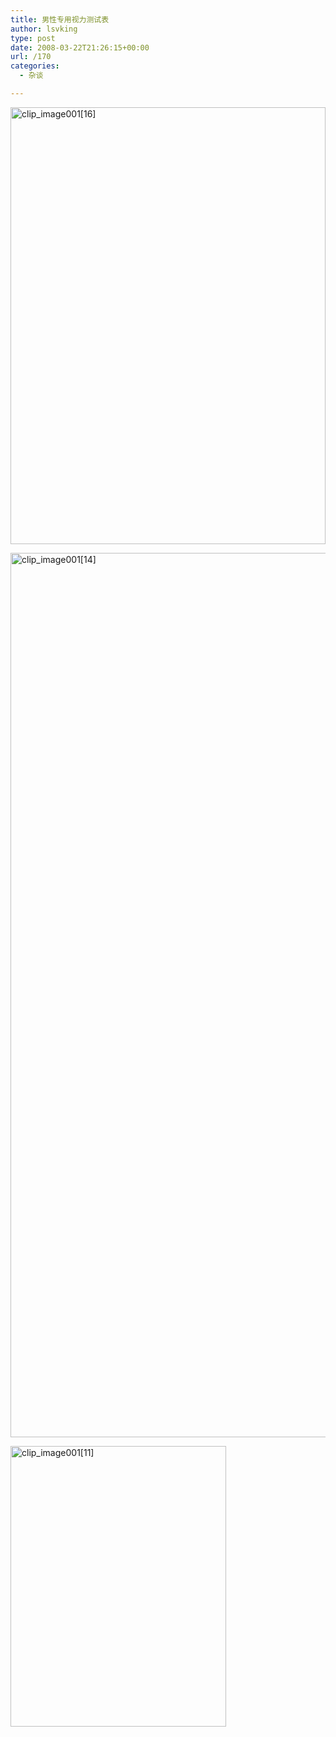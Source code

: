 ```yaml
---
title: 男性专用视力测试表
author: lsvking
type: post
date: 2008-03-22T21:26:15+00:00
url: /170
categories:
  - 杂谈

---
```

[<img style="border-right: 0px; border-top: 0px; border-left: 0px; border-bottom: 0px" height="699" alt="clip_image001[16]" src="http://lsvking.github.iot/wp-content/uploads/2008/03/windowslivewriter57aabc1310d2-12cb9clip-image00116-thumb.jpg" width="504" border="0" />][1]

[<img style="border-right: 0px; border-top: 0px; border-left: 0px; border-bottom: 0px" height="1415" alt="clip_image001[14]" src="http://lsvking.github.iot/wp-content/uploads/2008/03/windowslivewriter57aabc1310d2-12cb9clip-image00114-thumb.jpg" width="567" border="0" />][2]

[<img style="border-right: 0px; border-top: 0px; border-left: 0px; border-bottom: 0px" height="449" alt="clip_image001[11]" src="http://lsvking.github.iot/wp-content/uploads/2008/03/windowslivewriter57aabc1310d2-12cb9clip-image00111-thumb.jpg" width="345" border="0" />][3]

 [1]: http://lsvking.github.iot/wp-content/uploads/2008/03/windowslivewriter57aabc1310d2-12cb9clip-image00116.jpg
 [2]: http://lsvking.github.iot/wp-content/uploads/2008/03/windowslivewriter57aabc1310d2-12cb9clip-image00114.jpg
 [3]: http://lsvking.github.iot/wp-content/uploads/2008/03/windowslivewriter57aabc1310d2-12cb9clip-image00111.jpg